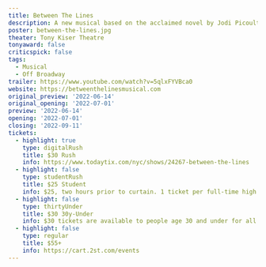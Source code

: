 ```yaml
---
title: Between The Lines
description: A new musical based on the acclaimed novel by Jodi Picoult and Samantha Van Leer.
poster: between-the-lines.jpg
theater: Tony Kiser Theatre
tonyaward: false
criticspick: false
tags: 
  - Musical
  - Off Broadway
trailer: https://www.youtube.com/watch?v=5qlxFYVBca0
website: https://betweenthelinesmusical.com
original_preview: '2022-06-14'
original_opening: '2022-07-01'
preview: '2022-06-14'
opening: '2022-07-01'
closing: '2022-09-11'
tickets:
  - highlight: true
    type: digitalRush
    title: $30 Rush
    info: https://www.todaytix.com/nyc/shows/24267-between-the-lines
  - highlight: false
    type: studentRush
    title: $25 Student
    info: $25, two hours prior to curtain. 1 ticket per full-time high school or college student ID.
  - highlight: false
    type: thirtyUnder
    title: $30 30y-Under
    info: $30 tickets are available to people age 30 and under for all Second Stage productions! Simply use promo code 30UNDER30 to access tickets.
  - highlight: false
    type: regular
    title: $55+
    info: https://cart.2st.com/events
---
```

